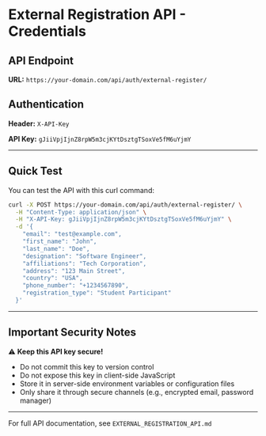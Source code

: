 # External Registration API - Credentials

## API Endpoint
**URL:** `https://your-domain.com/api/auth/external-register/`

## Authentication
**Header:** `X-API-Key`

**API Key:** `gJiiVpjIjnZ8rpW5m3cjKYtDsztgTSoxVe5fM6uYjmY`

---

## Quick Test

You can test the API with this curl command:

```bash
curl -X POST https://your-domain.com/api/auth/external-register/ \
  -H "Content-Type: application/json" \
  -H "X-API-Key: gJiiVpjIjnZ8rpW5m3cjKYtDsztgTSoxVe5fM6uYjmY" \
  -d '{
    "email": "test@example.com",
    "first_name": "John",
    "last_name": "Doe",
    "designation": "Software Engineer",
    "affiliations": "Tech Corporation",
    "address": "123 Main Street",
    "country": "USA",
    "phone_number": "+1234567890",
    "registration_type": "Student Participant"
  }'
```

---

## Important Security Notes

⚠️ **Keep this API key secure!**

- Do not commit this key to version control
- Do not expose this key in client-side JavaScript
- Store it in server-side environment variables or configuration files
- Only share it through secure channels (e.g., encrypted email, password manager)

---

For full API documentation, see `EXTERNAL_REGISTRATION_API.md`
